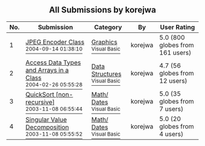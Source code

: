 ﻿<div align="center">

## All Submissions by korejwa

</div>

No.  | Submission | Category | By   | User Rating
---- | ---------- | -------- | ---- | -----------
1 | [JPEG Encoder Class<br /><sup>2004-09-14 01:38:10</sup>](https://github.com/Planet-Source-Code/korejwa-jpeg-encoder-class__1-50065) | [Graphics<br /><sup>Visual Basic</sup>](../ByCategory/graphics__1-46.md) | korejwa | 5.0 (800 globes from 161 users)
2 | [Access Data Types and Arrays in a Class<br /><sup>2004-02-26 05:55:28</sup>](https://github.com/Planet-Source-Code/korejwa-access-data-types-and-arrays-in-a-class__1-52009) | [Data Structures<br /><sup>Visual Basic</sup>](../ByCategory/data-structures__1-33.md) | korejwa | 4.7 (56 globes from 12 users)
3 | [QuickSort \[non\-recursive\]<br /><sup>2003-11-08 06:55:44</sup>](https://github.com/Planet-Source-Code/korejwa-quicksort-non-recursive__1-49748) | [Math/ Dates<br /><sup>Visual Basic</sup>](../ByCategory/math-dates__1-37.md) | korejwa | 5.0 (35 globes from 7 users)
4 | [Singular Value Decomposition<br /><sup>2003-11-08 05:55:52</sup>](https://github.com/Planet-Source-Code/korejwa-singular-value-decomposition__1-49747) | [Math/ Dates<br /><sup>Visual Basic</sup>](../ByCategory/math-dates__1-37.md) | korejwa | 5.0 (20 globes from 4 users)
